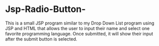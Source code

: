 # Jsp-Radio-Button-

This is a small JSP program similar to my Drop Down List program using JSP and HTML that allows the user
to input their name and select one favorite programming language. Once submitted, it will show their input 
after the submit button is selected. 

